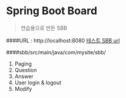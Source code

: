 # Spring Boot Board
> 연습용으로 만든 SBB

####URL : http://localhost:8080
[테스트 SBB url](http://localhost:8080)

####sbb/src/main/java/com/mysite/sbb/

1. Paging
1. Question
1. Answer
1. User login & logout
1. Modify